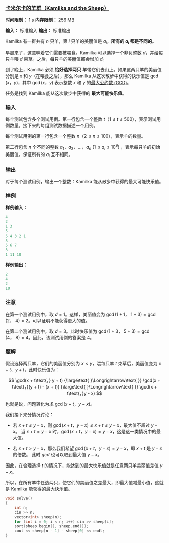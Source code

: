 ### [卡米尔卡的羊群（Kamilka and the Sheep）](https://codeforces.com/contest/2092/problem/A)

**时间限制：** 1 s
**内存限制：** 256 MB

**输入：** 标准输入
**输出：** 标准输出



Kamilka 有一群共有 $n$ 只羊，第 $i$ 只羊的美丽值是 $a_i$。**所有的 $a_i$ 都是不同的**。

早晨来了，这意味着它们需要被喂食。Kamilka 可以选择一个非负整数 $d$，并给每只羊喂 $d$ 束草。之后，每只羊的美丽值都会增加 $d$。

到了晚上，Kamilka 必须 **恰好选择两只** 羊带它们去山上。如果这两只羊的美丽值分别是 $x$ 和 $y$（在喂食之后），那么 Kamilka 从这次散步中获得的快乐值是 $\gcd(x$，$y)$，其中 $\gcd(x$，$y)$ 表示整数 $x$ 和 $y$ 的[最大公约数 (GCD)](https://en.wikipedia.org/wiki/Greatest_common_divisor)。

任务是找到 Kamilka 能从这次散步中获得的 **最大可能快乐值**。







### 输入

每个测试包含多个测试用例。第一行包含一个整数 $t$（$1 \le t \le 500$），表示测试用例数量。接下来的每组测试数据描述一个用例。

每个测试用例的第一行包含一个整数 $n$（$2 \leq n \leq 100$），表示羊的数量。

第二行包含 $n$ 个不同的整数 $a_1$，$a_2$，$\ldots$，$a_n \ (1 \le a_i \le 10^9)$ ，表示每只羊的初始美丽值。保证所有的 $a_i$ 互不相同。





### 输出

对于每个测试用例，输出一个整数：Kamilka 能从散步中获得的最大可能快乐值。





### 样例

**样例输入：**

```cpp
4
2
1 3
5
5 4 3 2 1
3
5 6 7
3
1 11 10
```



**样例输出：**

```cpp
2  
4  
2
10  
```





### 注意

在第一个测试用例中，取 $d=1$。这样，美丽值变为 $\gcd(1+1$，$\ 1+3)=\gcd(2$，$\ 4)=2$。可以证明不能获得更大的值。

在第二个测试用例中，取 $d=3$。此时快乐值为 $\gcd(1+3$，$\ 5+3)=\gcd(4$，$\ 8)=4$。因此，该测试用例的答案是 $4$。





### 题解

假设选择两只羊，它们的美丽值分别为 $x < y$，喂每只羊 $t$ 束草后，美丽值变为 $x + t$、$y + t$，此时快乐值为：

$$
\gcd(x + t\text{，} y + t) {\large\text{ }\Longrightarrow\text{ }} \gcd(x + t\text{，}(y + t) - (x + t)) {\large\text{ }\Longrightarrow\text{ }} \gcd(x + t\text{，}y - x)
$$

也就是说，问题转化为求 $\gcd(x + t$，$y - x)$。

我们接下来分情况讨论：

* 若 $x + t \leq y - x$，则 $\gcd(x + t$，$y - x) \leq x + t \leq y - x$，最大值不超过 $y - x$。
  当 $x + t = y - x$ 时，$\gcd(x + t$，$y - x) = y - x$，这是这一类情况中的最大值。
  
* 若 $x + t > y - x$，那么我们希望 $\gcd(x + t$，$y - x) = y - x$，即 $x + t$ 是 $y - x$ 的倍数。
    此时 $gcd$ 也可以取到最大值 $y - x$。

因此，在合理选择 $t$ 的情况下，能达到的最大快乐值就是任意两只羊美丽值差值 $y - x$。

所以，在所有羊中任选两只，使它们的美丽值之差最大，即最大值减最小值，这就是 Kamilka 能获得的最大快乐值。



```cpp
void solve()
{
    int n;
    cin >> n;
    vector<int> sheep(n);
    for (int i = 0; i < n; i++) cin >> sheep[i];
    sort(sheep.begin(), sheep.end());
    cout << sheep[n - 1] - sheep[0] << endl;
}
```